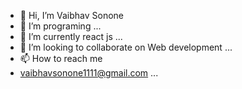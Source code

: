 - 👋 Hi, I’m Vaibhav Sonone
- 👀 I’m programing  ...
- 🌱 I’m currently react js ...
- 💞️ I’m looking to collaborate on Web development ...
- 📫 How to reach me
- vaibhavsonone1111@gmail.com  ...

<!---
VaibhavSonone40/VaibhavSonone40 is a ✨ special ✨ repository because its `README.md` (this file) appears on your GitHub profile.
You can click the Preview link to take a look at your changes.
--->
